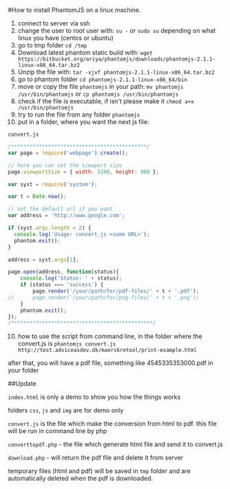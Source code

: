 #How to install PhantomJS on a linux machine.

1. connect to server via ssh
2. change the user to root user with:
`su -`
or 
`sudo su`
depending on what linux you have (centos or ubuntu)
3. go to tmp folder
`cd /tmp`
4. Download latest phantom static build with:
`wget https://bitbucket.org/ariya/phantomjs/downloads/phantomjs-2.1.1-linux-x86_64.tar.bz2`
5. Unzip the file with:
`tar -xjvf phantomjs-2.1.1-linux-x86_64.tar.bz2`
6. go to phantom folder
`cd phantomjs-2.1.1-linux-x86_64/bin`
7. move or copy the file `phantomjs` in your path:
`mv phantomjs /usr/bin/phantomjs`
or
`cp phantomjs /usr/bin/phantomjs`
8. check if the file is executable, if isn't please make it
`chmod a+x /usr/bin/phantomjs`
8. try to run the file from any folder 
`phantomjs`
9. put in a folder, where you want the next js file:

`convert.js`

```js
/********************************************/
var page = require('webpage').create();

// here you can set the viewport size
page.viewportSize = { width: 1200, height: 960 };

var syst = require('system');

var t = Date.now();

// set the default url if you want
var address = 'http://www.google.com';

if (syst.args.length < 2) {
  console.log('Usage: convert.js <some URL>');
  phantom.exit();
}

address = syst.args[1];

page.open(address, function(status){
    console.log('Status: ' + status);
    if (status === 'success') {
	    page.render('/your/path/for/pdf-files/' + t + '.pdf');
//    	page.render('/your/path/for/png-files/' + t + '.png');
    }
    phantom.exit();
});
/**********************************************/
```

10. how to use the script from command line, in the folder where the convert.js is
`phantomjs convert.js http://test.adviceasdev.dk/maerskretool/print-example.html`

after that, you will have a pdf file, something like 4545335353000.pdf in your folder


##Update

`index.html` is only a demo to show you how the things works

folders `css`, `js` and `img` are for demo only

`convert.js` is the file which make the conversion from html to pdf. this file will be run in command line by php

`converttopdf.php` - the file which generate html file and send it to convert.js

`download.php` - will return the pdf file and delete it from server

temporary files (html and pdf) will be saved in `tmp` folder and are automatically deleted when the pdf is downloaded.